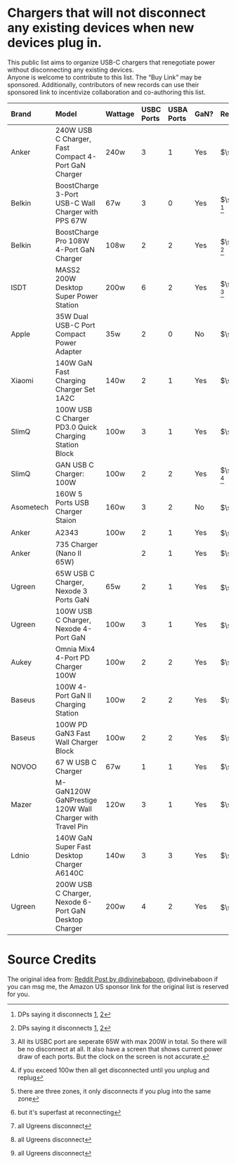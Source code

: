 # Chargers that will not disconnect any existing devices when new devices plug in.
This public list aims to organize USB-C chargers that renegotiate power without disconnecting any existing devices.  
Anyone is welcome to contribute to this list. The “Buy Link” may be sponsored. Additionally, contributors of new records can use their sponsored link to incentivize collaboration and co-authoring this list.

| Brand | Model | Wattage | USBC Ports | USBA Ports | GaN? | Reconnect? | Price | Buy |
|:--- | :--- | :--- | :--- | :--- | :--- | :--- | :--- | :--- |
| Anker | 240W USB C Charger, Fast Compact 4-Port GaN Charger | 240w | 3 | 1 | Yes | $\sf\color{lightgreen}No$ | $130 | [Amazon UK](https://amzn.to/4lQIfRW) |
| Belkin | BoostCharge 3-Port USB-C Wall Charger with PPS 67W | 67w | 3 | 0 | Yes | $\sf\color{lightgreen}No$ [^Belkin] | $40 | [Amazon UK](https://amzn.to/4jDgqLl) |
| Belkin | BoostCharge Pro 108W 4-Port GaN Charger | 108w | 2 | 2 | Yes | $\sf\color{lightgreen}No$ [^Belkin] | $60 | [Amazon UK](https://amzn.to/3EHj5o4) |
| ISDT | MASS2 200W Desktop Super Power Station | 200w | 6 | 2 | Yes | $\sf\color{lightgreen}No$ [^ISDT] | £67 | [Amazon UK](https://amzn.to/3YT9K3l) |
| Apple | 35W Dual USB-C Port Compact Power Adapter | 35w | 2 | 0 | No | $\sf\color{lightgreen}No$ | $59 |  |
| Xiaomi | 140W GaN Fast Charging Charger Set 1A2C | 140w | 2 | 1 | Yes | $\sf\color{lightgreen}No$ | $76 |  |
| SlimQ | 100W USB C Charger PD3.0 Quick Charging Station Block | 100w | 3 | 1 | Yes | $\sf\color{lightgreen}No$ | $43 |  |
| SlimQ | GAN USB C Charger: 100W | 100w | 2 | 2 | Yes | $\sf\color{lightgreen}No$ [^SlimQ]  | $43 |  |
| Asometech | 160W 5 Ports USB Charger Staion | 160w | 3 | 2 | No | $\sf\color{gold}Kinda$[^Asometech]  | $27 |  |
| Anker | A2343 | 100w | 2 | 1 | Yes | $\sf\color{red}Yes$ [^Anker2]  | $85 |  |
| Anker | 735 Charger (Nano II 65W) |  | 2 | 1 | Yes | $\sf\color{red}Yes$ | $32 | [Amazon UK]() |
| Ugreen | 65W USB C Charger, Nexode 3 Ports GaN | 65w | 2 | 1 | Yes | $\sf\color{red}Yes$ [^Ugreen]  | $30 | [Amazon UK](https://amzn.to/3EH7B3S) |
| Ugreen | 100W USB C Charger, Nexode 4-Port GaN | 100w | 3 | 1 | Yes | $\sf\color{red}Yes$ [^Ugreen] | $46 | [Amazon UK](https://amzn.to/4lUmbpC) |
| Aukey | Omnia Mix4 4-Port PD Charger 100W | 100w | 2 | 2 | Yes | $\sf\color{red}Yes$ | $59 |  |
| Baseus | 100W 4-Port GaN II Charging Station | 100w | 2 | 2 | Yes | $\sf\color{red}Yes$ | $60 |  |
| Baseus | 100W PD GaN3 Fast Wall Charger Block | 100w | 2 | 2 | Yes | $\sf\color{red}Yes$ | $48 |  |
| NOVOO | 67 W USB C Charger | 67w | 1 | 1 | Yes | $\sf\color{red}Yes$ |  |  |
| Mazer | M-GaN120W GaNPrestige 120W Wall Charger with Travel Pin | 120w | 3 | 1 | Yes | $\sf\color{red}Yes$ |  |  |
| Ldnio | 140W GaN Super Fast Desktop Charger A6140C | 140w | 3 | 3 | Yes | $\sf\color{red}Yes$ |  |  |
| Ugreen | 200W USB C Charger, Nexode 6-Port GaN Desktop Charger | 200w | 4 | 2 | Yes | $\sf\color{red}Yes$ [^Ugreen] | $140 |  |

[^Belkin]:  DPs saying it disconnects [1](https://old.reddit.com/r/UsbCHardware/comments/r9r1nf/normal_for_usb_c_multiport_chargers_to/iflcr3n/), [2](https://www.youtube.com/watch?v=ypPZszqLxts)
[^SlimQ]:  if you exceed 100w then all get disconnected until you unplug and replug
[^ISDT]: All its USBC port are seperate 65W with max 200W in total. So there will be no disconnect at all. It also have a screen that shows current power draw of each ports. But the clock on the screen is not accurate.
[^Ugreen]: all Ugreens disconnect
[^Anker2]: but it's superfast at reconnecting
[^Asometech]: there are three zones, it only disconnects if you plug into the same zone

# Source Credits
The original idea from: [Reddit Post by @divinebaboon](https://www.reddit.com/r/UsbCHardware/comments/1c0ljdm/datapoints_welcome_list_of_usbc_gan_chargers_that/), @divinebaboon if you can msg me, the Amazon US sponsor link for the original list is reserved for you.
